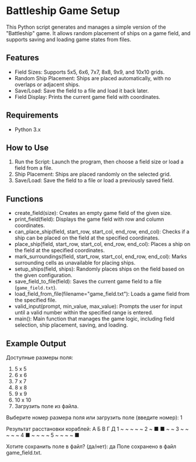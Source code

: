 # Battleship Game Setup

This Python script generates and manages a simple version of the "Battleship" game. It allows random placement of ships on a game field, and supports saving and loading game states from files.

## Features

- Field Sizes: Supports 5x5, 6x6, 7x7, 8x8, 9x9, and 10x10 grids.
- Random Ship Placement: Ships are placed automatically, with no overlaps or adjacent ships.
- Save/Load: Save the field to a file and load it back later.
- Field Display: Prints the current game field with coordinates.

## Requirements

- Python 3.x

## How to Use

1. Run the Script: Launch the program, then choose a field size or load a field from a file.
2. Ship Placement: Ships are placed randomly on the selected grid.
3. Save/Load: Save the field to a file or load a previously saved field.

## Functions

- create_field(size): Creates an empty game field of the given size.
- print_field(field): Displays the game field with row and column coordinates.
- can_place_ship(field, start_row, start_col, end_row, end_col): Checks if a ship can be placed on the field at the specified coordinates.
- place_ship(field, start_row, start_col, end_row, end_col): Places a ship on the field at the specified coordinates.
- mark_surroundings(field, start_row, start_col, end_row, end_col): Marks surrounding cells as unavailable for placing ships.
- setup_ships(field, ships): Randomly places ships on the field based on the given configuration.
- save_field_to_file(field): Saves the current game field to a file (`game_field.txt`).
- load_field_from_file(filename="game_field.txt"): Loads a game field from the specified file.
- valid_input(prompt, min_value, max_value): Prompts the user for input until a valid number within the specified range is entered.
- main(): Main function that manages the game logic, including field selection, ship placement, saving, and loading.

## Example Output

Доступные размеры поля:
1. 5 x 5
2. 6 x 6
3. 7 x 7
4. 8 x 8
5. 9 x 9
6. 10 x 10
7. Загрузить поле из файла.

Выберите номер размера поля или загрузить поле (введите номер): 1

Результат расстановки кораблей:
    А Б В Г Д
 1  ~ ~ ~ ~ ~
 2  ~ ■ ■ ~ ~
 3  ~ ~ ~ ~ ~
 4  ■ ~ ~ ~ ~
 5  ~ ~ ~ ~ ■

Хотите сохранить поле в файл? (да/нет): да
Поле сохранено в файл game_field.txt.
